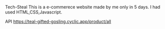 Tech-Steal
This is a e-commerece website made by me only in 5 days. I had used HTML,CSS,Javascript.


API https://teal-gifted-gosling.cyclic.app/product/all
